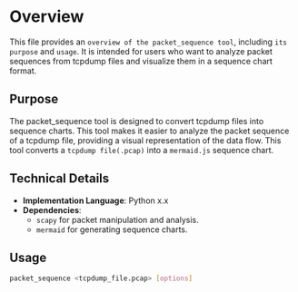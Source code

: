 # Overview
This file provides an `overview of the packet_sequence tool`, including `its purpose` and `usage`.
It is intended for users who want to analyze packet sequences from tcpdump files and visualize them in a sequence chart format.

## Purpose
The packet_sequence tool is designed to convert tcpdump files into sequence charts.
This tool makes it easier to analyze the packet sequence of a tcpdump file, providing a visual representation of the data flow.
This tool converts a `tcpdump file(.pcap)` into a `mermaid.js` sequence chart.

## Technical Details
 - **Implementation Language**: Python x.x
 - **Dependencies**: 
   - `scapy` for packet manipulation and analysis.
   - `mermaid` for generating sequence charts.

## Usage
```bash
packet_sequence <tcpdump_file.pcap> [options]
```